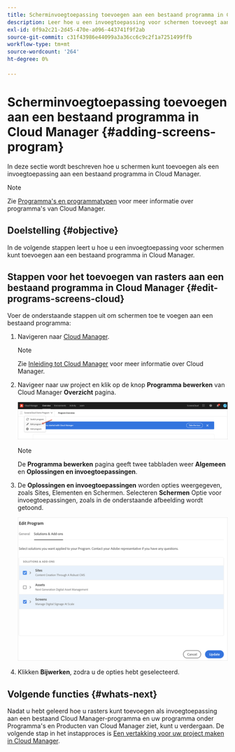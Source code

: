 ```yaml
---
title: Scherminvoegtoepassing toevoegen aan een bestaand programma in Cloud Manager
description: Leer hoe u een invoegtoepassing voor schermen toevoegt aan een bestaand programma in Cloud Manager for Screens as a Cloud Service.
exl-id: 0f9a2c21-2d45-470e-a096-443741f9f2ab
source-git-commit: c31f43986e44099a3a36cc6c9c2f1a7251499ffb
workflow-type: tm+mt
source-wordcount: '264'
ht-degree: 0%

---
```


# Scherminvoegtoepassing toevoegen aan een bestaand programma in Cloud Manager {#adding-screens-program}

In deze sectie wordt beschreven hoe u schermen kunt toevoegen als een invoegtoepassing aan een bestaand programma in Cloud Manager.

>[!NOTE]
>Zie [Programma&#39;s en programmatypen](https://experienceleague.adobe.com/docs/experience-manager-cloud-service/content/implementing/using-cloud-manager/programs/program-types.html?lang=en) voor meer informatie over programma&#39;s van Cloud Manager.

## Doelstelling {#objective}

In de volgende stappen leert u hoe u een invoegtoepassing voor schermen kunt toevoegen aan een bestaand programma in Cloud Manager.

## Stappen voor het toevoegen van rasters aan een bestaand programma in Cloud Manager {#edit-programs-screens-cloud}

Voer de onderstaande stappen uit om schermen toe te voegen aan een bestaand programma:

1. Navigeren naar [Cloud Manager](https://my.cloudmanager.adobe.com/).

   >[!NOTE]
   >Zie [Inleiding tot Cloud Manager](https://experienceleague.adobe.com/docs/experience-manager-cloud-service/content/onboarding/journey/cloud-manager.html?lang=en) voor meer informatie over Cloud Manager.

1. Navigeer naar uw project en klik op de knop **Programma bewerken** van Cloud Manager **Overzicht** pagina.

   ![afbeelding](/help/screens-cloud/assets/onboarding/add-onexisting1.png)

   >[!NOTE]
   >De **Programma bewerken** pagina geeft twee tabbladen weer **Algemeen** en **Oplossingen en invoegtoepassingen**.

1. De **Oplossingen en invoegtoepassingen** worden opties weergegeven, zoals Sites, Elementen en Schermen. Selecteren **Schermen** Optie voor invoegtoepassingen, zoals in de onderstaande afbeelding wordt getoond.

   ![afbeelding](/help/screens-cloud/assets/onboarding/add-onexisting2.png)

1. Klikken **Bijwerken**, zodra u de opties hebt geselecteerd.

## Volgende functies {#whats-next}

Nadat u hebt geleerd hoe u rasters kunt toevoegen als invoegtoepassing aan een bestaand Cloud Manager-programma en uw programma onder Programma&#39;s en Producten van Cloud Manager ziet, kunt u verdergaan. De volgende stap in het instapproces is [Een vertakking voor uw project maken in Cloud Manager](/help/screens-cloud/onboarding-screens-cloud/creating-a-branch.md).
